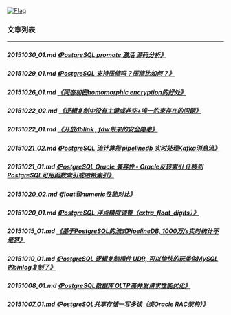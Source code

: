 <a rel=nofollow href=http://info.flagcounter.com/h9V1  ><img src=http://s03.flagcounter.com/count/h9V1/bg_FFFFFF/txt_000000/border_CCCCCC/columns_2/maxflags_12/viewers_0/labels_0/pageviews_0/flags_0/  alt=Flag Counter  border=0  ></a>  
  
### 文章列表  
----  
##### 20151030_01.md   [《PostgreSQL promote 激活 源码分析》](20151030_01.md)  
##### 20151029_01.md   [《PostgreSQL 支持压缩吗？压缩比如何？》](20151029_01.md)  
##### 20151026_01.md   [《同态加密homomorphic encryption的好处》](20151026_01.md)  
##### 20151022_02.md   [《逻辑复制中没有主键或非空+唯一约束存在的问题》](20151022_02.md)  
##### 20151022_01.md   [《开放dblink , fdw带来的安全隐患》](20151022_01.md)  
##### 20151021_02.md   [《PostgreSQL 流计算指 pipelinedb 实时处理Kafka消息流》](20151021_02.md)  
##### 20151021_01.md   [《PostgreSQL Oracle 兼容性 - Oracle反转索引 迁移到PostgreSQL可用函数索引或哈希索引》](20151021_01.md)  
##### 20151020_02.md   [《float和numeric性能对比》](20151020_02.md)  
##### 20151020_01.md   [《PostgreSQL 浮点精度调整（extra_float_digits）》](20151020_01.md)  
##### 20151015_01.md   [《基于PostgreSQL的流式PipelineDB, 1000万/s实时统计不是梦》](20151015_01.md)  
##### 20151010_01.md   [《PostgreSQL 逻辑复制插件 UDR, 可以愉快的玩类似MySQL的binlog复制了》](20151010_01.md)  
##### 20151008_01.md   [《PostgreSQL数据库 OLTP高并发请求性能优化》](20151008_01.md)  
##### 20151007_01.md   [《PostgreSQL共享存储一写多读（类Oracle RAC架构）》](20151007_01.md)  
